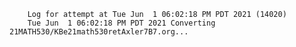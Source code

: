         Log for attempt at Tue Jun  1 06:02:18 PM PDT 2021 (14020)
        Tue Jun  1 06:02:18 PM PDT 2021 Converting 21MATH530/KBe21math530retAxler7B7.org...
